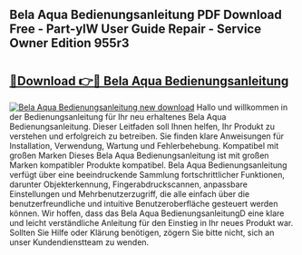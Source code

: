 ## Bela Aqua Bedienungsanleitung PDF Download Free - Part-ylW User Guide Repair - Service Owner Edition 955r3

# <h2><a href="http://df4i0hg.blite.top/?on=Bela+Aqua+Bedienungsanleitung">🔗Download 👉🔴 Bela Aqua Bedienungsanleitung</a></h2>

[![Bela Aqua Bedienungsanleitung new download](https://i.imgur.com/lujVjoI.png)](http://df4i0hg.blite.top/?on=Bela+Aqua+Bedienungsanleitung)
Hallo und willkommen in der Bedienungsanleitung für Ihr neu erhaltenes Bela Aqua Bedienungsanleitung. Dieser Leitfaden soll Ihnen helfen, Ihr Produkt zu verstehen und erfolgreich zu betreiben. Sie finden klare Anweisungen für Installation, Verwendung, Wartung und Fehlerbehebung. Kompatibel mit großen Marken Dieses Bela Aqua Bedienungsanleitung ist mit großen Marken kompatibler Produkte kompatibel. Bela Aqua Bedienungsanleitung verfügt über eine beeindruckende Sammlung fortschrittlicher Funktionen, darunter Objekterkennung, Fingerabdruckscannen, anpassbare Einstellungen und Mehrbenutzerzugriff, die alle einfach über die benutzerfreundliche und intuitive Benutzeroberfläche gesteuert werden können. Wir hoffen, dass das Bela Aqua BedienungsanleitungD eine klare und leicht verständliche Anleitung für den Einstieg in Ihr neues Produkt war. Sollten Sie Hilfe oder Klärung benötigen, zögern Sie bitte nicht, sich an unser Kundendienstteam zu wenden.
